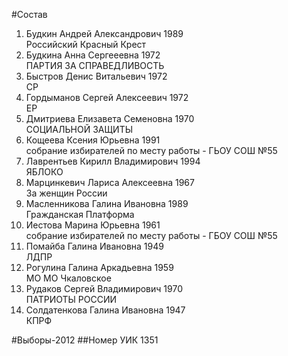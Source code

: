 #Состав
1. Будкин Андрей Александрович 1989   
    Российский Красный Крест
2. Будкина Анна Сергееевна 1972   
    ПАРТИЯ ЗА СПРАВЕДЛИВОСТЬ
3. Быстров Денис Витальевич 1972   
    СР
4. Гордыманов Сергей Алексеевич 1972   
    ЕР
5. Дмитриева Елизавета Семеновна 1970   
    СОЦИАЛЬНОЙ ЗАЩИТЫ
6. Кощеева Ксения Юрьевна 1991   
    собрание избирателей по месту работы - ГЬОУ СОШ №55
7. Лаврентьев Кирилл Владимирович 1994   
    ЯБЛОКО
8. Марцинкевич Лариса Алексеевна 1967   
    За женщин России
9. Масленникова Галина Ивановна 1989   
    Гражданская Платформа
10. Иестова Марина Юрьевна 1961   
    собрание избирателей по месту работы - ГБОУ СОШ №55
11. Помайба Галина Ивановна 1949   
    ЛДПР
12. Рогулина Галина Аркадьевна 1959   
    МО МО Чкаловское
13. Рудаков Сергей Владимирович 1970   
    ПАТРИОТЫ РОССИИ
14. Солдатенкова Галина Ивановна 1947   
    КПРФ

#Выборы-2012
##Номер УИК
1351